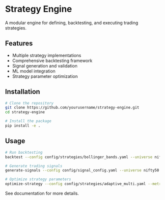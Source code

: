 # Strategy Engine

A modular engine for defining, backtesting, and executing trading strategies.

## Features

- Multiple strategy implementations
- Comprehensive backtesting framework
- Signal generation and validation
- ML model integration
- Strategy parameter optimization

## Installation

```bash
# Clone the repository
git clone https://github.com/yourusername/strategy-engine.git
cd strategy-engine

# Install the package
pip install -e .
```

## Usage

```bash
# Run backtesting
backtest --config config/strategies/bollinger_bands.yaml --universe nifty50

# Generate trading signals
generate-signals --config config/signal_config.yaml --universe nifty50

# Optimize strategy parameters
optimize-strategy --config config/strategies/adaptive_multi.yaml --metric sharpe_ratio
```

See documentation for more details.

